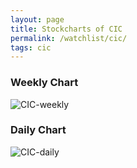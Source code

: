 ```yaml
---
layout: page
title: Stockcharts of CIC
permalink: /watchlist/cic/
tags: cic
---
```


### Weekly Chart
![CIC-weekly](http://www.marketwatch.com/kaavio.Webhost/charts/big.chart?nosettings=1&symb=CIC&uf=7168&type=4&size=3&sid=13540771&style=1013&freq=2&time=12&ma=6&maval=20,50,200&lf=4&lf2=0&lf3=0&height=510&width=720&mocktick=1)

### Daily Chart
![CIC-daily](http://www.marketwatch.com/kaavio.Webhost/charts/big.chart?nosettings=1&symb=CIC&uf=7168&type=4&size=3&sid=13540771&style=1013&freq=1&time=8&ma=6&maval=20,50,200&lf=4&lf2=0&lf3=0&height=510&width=720&mocktick=1)
